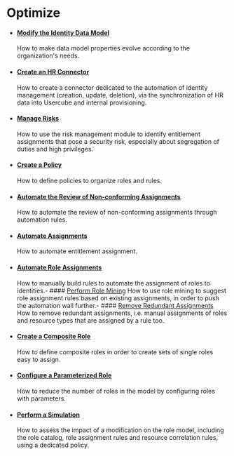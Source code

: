 # Optimize

- #### [Modify the Identity Data Model](/docs/identitymanager/6.1/identitymanager/user-guide/optimize/identity-datamodel-modification/index.md)

  How to make data model properties evolve according to the organization's needs.

- #### [Create an HR Connector](/docs/identitymanager/6.1/identitymanager/user-guide/optimize/hr-connector-creation/index.md)

  How to create a connector dedicated to the automation of identity management (creation, update,
  deletion), via the synchronization of HR data into Usercube and internal provisioning.

- #### [Manage Risks](/docs/identitymanager/6.1/identitymanager/user-guide/optimize/risk-management/index.md)

  How to use the risk management module to identify entitlement assignments that pose a security
  risk, especially about segregation of duties and high privileges.

- #### [Create a Policy](/docs/identitymanager/6.1/identitymanager/user-guide/optimize/policy-creation/index.md)

  How to define policies to organize roles and rules.

- #### [Automate the Review of Non-conforming Assignments](/docs/identitymanager/6.1/identitymanager/user-guide/optimize/non-conforming-assignment-review-automation/index.md)

  How to automate the review of non-conforming assignments through automation rules.

- #### [Automate Assignments](/docs/identitymanager/6.1/identitymanager/user-guide/optimize/assignment-automation/index.md)

  How to automate entitlement assignment.

- #### [Automate Role Assignments](/docs/identitymanager/6.1/identitymanager/user-guide/optimize/assignment-automation/automate-role-assignment/index.md)
  How to manually build rules to automate the assignment of roles to identities.- ####
  [Perform Role Mining](/docs/identitymanager/6.1/identitymanager/user-guide/optimize/assignment-automation/role-mining/index.md)
  How to use role mining to suggest role assignment rules based on existing assignments, in order
  to push the automation wall further.- ####
  [Remove Redundant Assignments](/docs/identitymanager/6.1/identitymanager/user-guide/optimize/assignment-automation/remove-redundant-assignments/index.md)
  How to remove redundant assignments, i.e. manual assignments of roles and resource types that
  are assigned by a rule too.
- #### [Create a Composite Role](/docs/identitymanager/6.1/identitymanager/user-guide/optimize/composite-role-creation/index.md)

  How to define composite roles in order to create sets of single roles easy to assign.

- #### [Configure a Parameterized Role](/docs/identitymanager/6.1/identitymanager/user-guide/optimize/parameterized-role/index.md)

  How to reduce the number of roles in the model by configuring roles with parameters.

- #### [Perform a Simulation](/docs/identitymanager/6.1/identitymanager/user-guide/optimize/simulation/index.md)
  How to assess the impact of a modification on the role model, including the role catalog, role
  assignment rules and resource correlation rules, using a dedicated policy.
